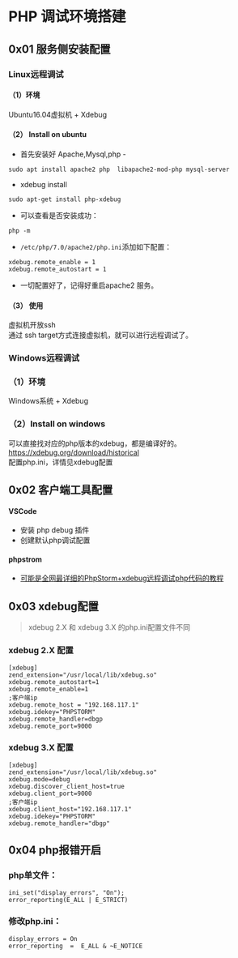 # PHP 调试环境搭建
## 0x01 服务侧安装配置
### Linux远程调试
#### （1）环境
Ubuntu16.04虚拟机 + Xdebug
#### （2） Install on ubuntu
- 首先安装好 Apache,Mysql,php   -
```
sudo apt install apache2 php  libapache2-mod-php mysql-server
```
- xdebug install
```
sudo apt-get install php-xdebug
```
- 可以查看是否安装成功：   
```
php -m
```
- `/etc/php/7.0/apache2/php.ini`添加如下配置：   
```
xdebug.remote_enable = 1
xdebug.remote_autostart = 1
```
- 一切配置好了，记得好重启apache2 服务。

#### （3） 使用
虚拟机开放ssh   
通过 ssh target方式连接虚拟机，就可以进行远程调试了。   

### Windows远程调试
### （1）环境
Windows系统 + Xdebug
### （2）Install on windows
可以直接找对应的php版本的xdebug，都是编译好的。    
https://xdebug.org/download/historical     
配置php.ini，详情见xdebug配置
## 0x02 客户端工具配置

#### VSCode
- 安装 php debug 插件   
- 创建默认php调试配置   

#### phpstrom
- [可能是全网最详细的PhpStorm+xdebug远程调试php代码的教程](https://www.xiebruce.top/1191.html)

## 0x03 xdebug配置
> xdebug 2.X 和 xdebug 3.X 的php.ini配置文件不同

### xdebug 2.X 配置
```
[xdebug] 
zend_extension="/usr/local/lib/xdebug.so" 
xdebug.remote_autostart=1 
xdebug.remote_enable=1
;客户端ip
xdebug.remote_host = "192.168.117.1" 
xdebug.idekey="PHPSTORM" 
xdebug.remote_handler=dbgp 
xdebug.remote_port=9000
```
### xdebug 3.X 配置
```
[xdebug] 
zend_extension="/usr/local/lib/xdebug.so" 
xdebug.mode=debug 
xdebug.discover_client_host=true 
xdebug.client_port=9000
;客户端ip
xdebug.client_host="192.168.117.1" 
xdebug.idekey="PHPSTORM" 
xdebug.remote_handler="dbgp"
```


## 0x04 php报错开启

### php单文件： 
```
ini_set("display_errors", "On");
error_reporting(E_ALL | E_STRICT)
```
### 修改php.ini：
```
display_errors = On
error_reporting  =  E_ALL & ~E_NOTICE

```

